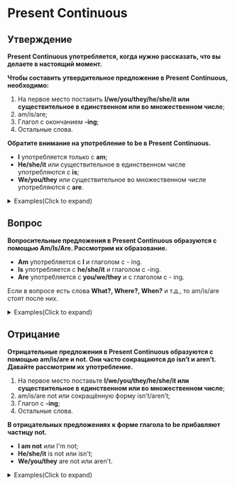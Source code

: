 # Present Continuous

## Утверждение

**Present Continuous употребляется, когда нужно рассказать, что вы делаете в настоящий момент.**

**Чтобы составить утвердительное предложение в Present Continuous, необходимо:**

1. На первое место поставить **I/we/you/they/he/she/it или существительное в единственном или во множественном числе**;
2. am/is/are; 
3. Глагол с окончанием **-ing**;
4. Остальные слова.

**Обратите внимание на употребление to be в Present Continuous.**

- **I** употребляется только с **am**;
- **He/she/it** или существительное в единственном числе употребляются с **is**;
- **We/you/they** или существительное во множественном числе употребляются с **are**.


<details>
<summary>Examples(Click to expand)</summary>

I'm marrying that girl.
Я женюсь на той девушке.

I'm searching for something
Я ищу кое-что.

You're looking for support
Вы ищете поддержку.

I'm waiting for someone.
Я жду кого-то.

I'm looking for something.
Я ищу кое-что.

You're searching for proof
Вы ищете доказательство.

We're falling in love
Мы влюбляемся.

I'm talking about freedom
Я говорю о свободе.

I'm bankrolling this party.
Я финансирую эту вечеринку.

You are making a mistake.
Вы делаете ошибку.

</details>


## Вопрос

**Вопросительные предложения в Present Continuous образуются с помощью Am/Is/Are. Рассмотрим их образование.**

- **Am** употребляется с **I** и глаголом с - ing.
- **Is** употребляется с **he/she/it** и глаголом с -ing.
- **Are** употребляется с **you/we/they** и с глаголом с - ing.

Если в вопросе есть слова **What?, Where?, When?** и т.д., то am/is/are стоят после них.


<details>
<summary>Examples(Click to expand)</summary>

Are you going home?
Вы идете домой?

Are you having fun?
Вам весело?

Are you seeing anybody?
Ты встречаешься с кем-то?

Are they having fun?
Они веселятся?

Are you wearing makeup?
Вы пользуетесь косметикой?

Are you working tonight?
Вы работаете сегодня вечером?

Are you doing anything?
Ты делаешь что-нибудь?

Are you dating anyone?
Вы встречаетесь с кем-нибудь?

Am I interrupting anything?
Я прерываю что-то?

Are you expecting anyone?
Ты ждешь кого-то?

Are we going home?
Мы едем домой?

Are you wearing cologne?
Ты пользуешься духами?

Are you wearing lipstick?
Ты пользуешься помадой?

Am I doing this right?
Я делаю это правильно?

Are you expecting a letter?
Вы ждете письмо?

Are you avoiding the question?
Вы уходите от ответа?

Are you building a boat?
Вы строите лодку?

Are you having a party?
У вас вечеринка?

Are you telling the truth?
Ты говоришь правду?

Are you having a stroke?
У вас инсульт?

</details>


## Отрицание

**Отрицательные предложения в Present Continuous образуются с помощью am/is/are и not. Они часто сокращаются до isn’t и aren’t. Давайте рассмотрим их употребление.**

1. На первое место поставьте **I/we/you/they/he/she/it или существительное в единственном или во множественном числе**;
2. am/is/are not или сокращённую форму isn’t/aren’t;
3. Глагол с **-ing**;
4. Остальные слова.

**В отрицательных предложениях к форме глагола to be прибавляют частицу not.**

- **I am not** или I'm not;
- **He/she/it** is not или isn't;
- **We/you/they** are not или aren't.


<details>
<summary>Examples(Click to expand)</summary>

They're not coming back.
Они не возвращаются.

I'm not going anywhere.
Я не иду никуда.

I'm not asking much.
Я не прошу многого.

We're not going anywhere.
Мы не идём никуда.

You're not coming back.
Ты не возвращаешься.

You're not staying here.
Ты не останешься здесь.

You're not going anywhere!
Ты не идешь никуда!

I'm not feeling well.
Я плохо себя чувствую.

We're not living together.
Мы не живем вместе.

I'm not coming back.
Я не возвращаюсь.

I'm not staying here.
Я не останусь здесь.

I'm not running away.
Я не убегаю.

You're not thinking clearly.
Ты не мыслишь ясно.

You're not going alone.
Ты не идёшь один.

I am not going anywhere.
Я не иду никуда.

You're not missing much.
Ты не теряешь многого.

I'm not walking away.
Я не ухожу.

I'm not going there.
Я не иду туда.

I'm not going away.
Я не сбегаю.

I'm not turning back.
Я не отступаю.

</details>
